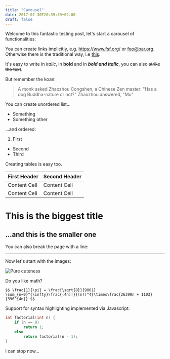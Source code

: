 ```yaml
---
title: "Carousel"
date: 2017-07-30T20:39:39+02:00
draft: false
---
```


Welcome to this fantastic testing post, let's start a carousel of functionalities:

You can create links implicitly, e.g. <https://www.fsf.org/> or <foo@bar.org>.
Otherwise there is the traditional way, i.e [this](http://stallman.org/).

It's easy to write in *italic*, in **bold** and in ***bold and italic***, you can also ~~strike the text~~.

But remember the koan:

> A monk asked Zhaozhou Congshen, a Chinese Zen master: "Has a dog Buddha-nature or not?"
Zhaozhou answered, "Mu"

You can create unordered list...

- Something
- Something other

...and ordered:

1. First
+  Second
+  Third

Creating tables is easy too.

First Header  | Second Header
------------- | -------------
Content Cell  | Content Cell
Content Cell  | Content Cell

This is the biggest title
=========================

...and this is the smaller one
------------------------------

You can also break the page with a line:

-----------------------------

Now let's start with the images:

![Pure cuteness](/img/kitten.jpg)

Do you like math?

`$$ \frac{1}{\pi} = \frac{\sqrt{8}}{9801} \sum_{n=0}^{\infty}\frac{(4n)!}{(n!)^4}\times\frac{26390n + 1103}{396^{4n}} $$`

Support for syntax highlighting implemented via Javascript:

~~~c
int factorial(int n) {
    if (n == 0)
        return 1;
    else 
        return factorial(n - 1);
}
~~~

I can stop now...
         
